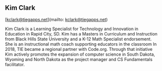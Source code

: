 ## Kim Clark

[kclark@tiegapps.net](mailto: kclark@tiegapps.net)

Kim Clark is a Learning Specialist for Technology and Innovation in Education in Rapid City, SD. Kim has a Masters in Curriculum and Instruction from Black Hills State University and a K-12 Math Specialist endorsement. She is an instructional math coach supporting educators in the classroom In 2018, TIE became a regional partner with Code.org. Through that initiative Kim actively promotes the expansion of computer science in South Dakota, Wyoming and North Dakota as the project manager and CS Fundamentals facilitator.
